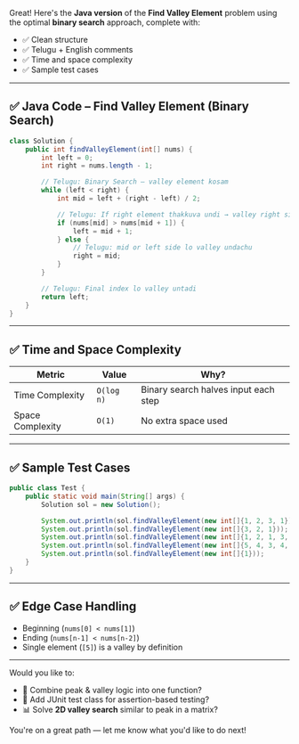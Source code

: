 Great! Here's the **Java version** of the **Find Valley Element** problem using the optimal **binary search** approach, complete with:

* ✅ Clean structure
* ✅ Telugu + English comments
* ✅ Time and space complexity
* ✅ Sample test cases

---

## ✅ Java Code – Find Valley Element (Binary Search)

```java
class Solution {
    public int findValleyElement(int[] nums) {
        int left = 0;
        int right = nums.length - 1;

        // Telugu: Binary Search – valley element kosam
        while (left < right) {
            int mid = left + (right - left) / 2;

            // Telugu: If right element thakkuva undi → valley right side lo untadi
            if (nums[mid] > nums[mid + 1]) {
                left = mid + 1;
            } else {
                // Telugu: mid or left side lo valley undachu
                right = mid;
            }
        }

        // Telugu: Final index lo valley untadi
        return left;
    }
}
```

---

## ✅ Time and Space Complexity

| Metric           | Value      | Why?                                 |
| ---------------- | ---------- | ------------------------------------ |
| Time Complexity  | `O(log n)` | Binary search halves input each step |
| Space Complexity | `O(1)`     | No extra space used                  |

---

## ✅ Sample Test Cases

```java
public class Test {
    public static void main(String[] args) {
        Solution sol = new Solution();

        System.out.println(sol.findValleyElement(new int[]{1, 2, 3, 1}));          // Output: 0 or 3
        System.out.println(sol.findValleyElement(new int[]{3, 2, 1}));             // Output: 2
        System.out.println(sol.findValleyElement(new int[]{1, 2, 1, 3, 5, 6}));    // Output: 2
        System.out.println(sol.findValleyElement(new int[]{5, 4, 3, 4, 5}));       // Output: 2
        System.out.println(sol.findValleyElement(new int[]{1}));                   // Output: 0 (edge case)
    }
}
```

---

## ✅ Edge Case Handling

* Beginning (`nums[0] < nums[1]`)
* Ending (`nums[n-1] < nums[n-2]`)
* Single element (`[5]`) is a valley by definition

---

Would you like to:

* 🔄 Combine peak & valley logic into one function?
* 🧪 Add JUnit test class for assertion-based testing?
* 📊 Solve **2D valley search** similar to peak in a matrix?

You're on a great path — let me know what you'd like to do next!
